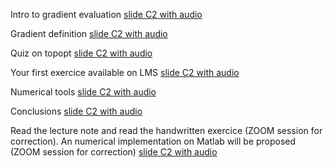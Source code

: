 Intro to gradient evaluation [slide C2 with audio](https://app.amanote.com/note-taking/document/c0e1b869-24c5-47a1-8cb2-3b6737f3f9ef)

Gradient definition [slide C2 with audio](https://app.amanote.com/note-taking/document/672cad97-0e39-45e1-8623-166c6796fb06)

Quiz on topopt [slide C2 with audio](https://app.amanote.com/note-taking/document/c33a7289-56a5-4fb7-aa6f-549646209da8)

Your first exercice available on LMS [slide C2 with audio](https://app.amanote.com/note-taking/document/90346056-005e-46a1-95c5-cf346eb28692)


Numerical tools [slide C2 with audio](https://app.amanote.com/note-taking/document/149e6787-957c-4b48-a285-53fccbc1e0be)

Conclusions [slide C2 with audio](https://app.amanote.com/note-taking/document/6e0d9805-406b-4429-979d-75ff494d93b8)

Read the lecture note and read the handwritten exercice (ZOOM session for correction). An numerical implementation on Matlab will be proposed (ZOOM session for correction) [slide C2 with audio](https://app.amanote.com/note-taking/document/f3d53bf1-2e2e-42be-9da0-a3f7a6eafbd6)
